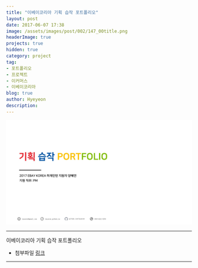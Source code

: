 ```yaml
---
title: "이베이코리아 기획 습작 포트폴리오"
layout: post
date: 2017-06-07 17:38
image: /assets/images/post/002/147_00title.png
headerImage: true
projects: true
hidden: true
category: project
tag:
- 포트폴리오
- 프로젝트
- 이커머스
- 이베이코리아
blog: true
author: Hyeyeon
description:
---
```


![pic1](/assets/images/post/002/147_01.jpg)

---

이베이코리아 기획 습작 포트폴리오

- 첨부파일 [링크](https://goo.gl/BR8mXk)



---
